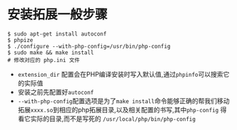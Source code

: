 
# 安装拓展一般步骤

```shell
$ sudo apt-get install autoconf
$ phpize
$ ./configure --with-php-config=/usr/bin/php-config
$ sudo make && make install
# 修改对应的 php.ini 文件
```

- `extension_dir` 配置会在PHP编译安装时写入默认值,通过`phpinfo`可以搜索它的实际值
- 安装之前先配置好`autoconf`
- `--with-php-config`配置选项是为了`make install`命令能够正确的帮我们移动拓展`xxxx.so`到相应的php拓展目录,以及相关配置的书写,其中`php-config` 得看它实际的目录,而不是写死的 `/usr/local/php/bin/php-config`
